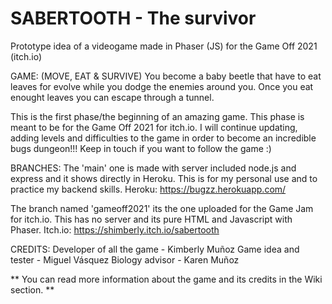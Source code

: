 # SABERTOOTH - The survivor
Prototype idea of a videogame made in Phaser (JS) for the Game Off 2021 (itch.io)

GAME:
(MOVE, EAT & SURVIVE)
You become a baby beetle that have to eat leaves for evolve while you dodge the enemies around you. Once you eat enought leaves you can escape through a tunnel.

This is the first phase/the beginning of an amazing game. This phase is meant to be for the Game Off 2021 for itch.io.
I will continue updating, adding levels and difficulties to the game in order to become an incredible bugs dungeon!!!
Keep in touch if you want to follow the game :)

BRANCHES:
The 'main' one is made with server included node.js and express and it shows directly in Heroku.
This is for my personal use and to practice my backend skills.
Heroku: https://bugzz.herokuapp.com/

The branch named 'gameoff2021' its the one uploaded for the Game Jam for itch.io. This has no server and its pure HTML and Javascript with Phaser.
Itch.io: https://shimberly.itch.io/sabertooth

CREDITS:
Developer of all the game - Kimberly Muñoz
Game idea and tester - Miguel Vásquez
Biology advisor - Karen Muñoz

** You can read more information about the game and its credits in the Wiki section. **

